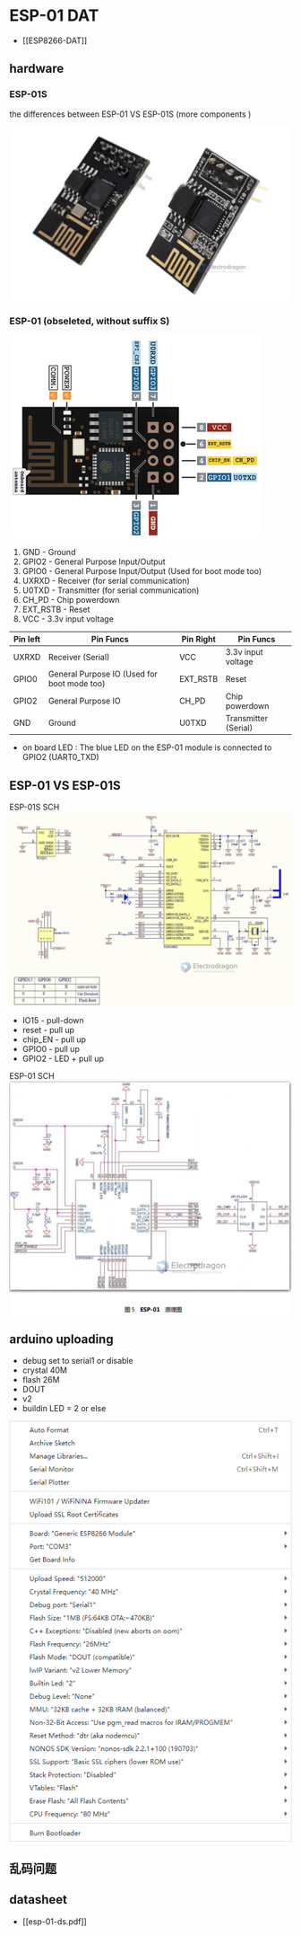 
# ESP-01 DAT

- [[ESP8266-DAT]]

## hardware 



### ESP-01S

the differences between ESP-01 VS ESP-01S (more components )

![](2023-11-28-16-10-10.png)


### ESP-01 (obseleted, without suffix S)

![](35-01-18-22-03-2023.png)

1. GND - Ground
2. GPIO2 - General Purpose Input/Output
3. GPIO0 - General Purpose Input/Output (Used for boot mode too)
4. UXRXD - Receiver (for serial communication)
5. U0TXD - Transmitter (for serial communication)
6. CH_PD - Chip powerdown
7. EXT_RSTB - Reset
8. VCC - 3.3v input voltage

| Pin left | Pin Funcs                                   | Pin Right | Pin Funcs            |
| -------- | ------------------------------------------- | --------- | -------------------- |
| UXRXD    | Receiver (Serial)                           | VCC       | 3.3v input voltage   |
| GPIO0    | General Purpose IO (Used for boot mode too) | EXT_RSTB  | Reset                |
| GPIO2    | General Purpose IO                          | CH_PD     | Chip powerdown       |
| GND      | Ground                                      | U0TXD     | Transmitter (Serial) |

- on board LED : The blue LED on the ESP-01 module is connected to GPIO2 (UART0_TXD)


## ESP-01 VS ESP-01S

ESP-01S SCH
![](2023-11-28-16-13-36.png)

- IO15 - pull-down 
- reset - pull up
- chip_EN - pull up
- GPIO0 - pull up
- GPIO2 - LED + pull up



ESP-01 SCH
![](2023-11-28-16-11-32.png)



## arduino uploading 
- debug set to serial1 or disable 
- crystal 40M 
- flash 26M 
- DOUT
- v2 
- buildin LED = 2 or else

![](02-34-20-22-03-2023.png)


## 乱码问题


## datasheet 

- [[esp-01-ds.pdf]]




